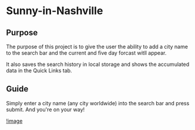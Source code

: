 # Sunny-in-Nashville

## Purpose
The purpose of this project is to give the user the ability to add a city name to the search bar and the current and five day forcast witll appear. 

It also saves the search history in local storage and shows the accumulated data in the Quick Links tab.

## Guide

Simply enter a city name (any city worldwide) into the search bar and press submit. And you're on your way!

[!image]()